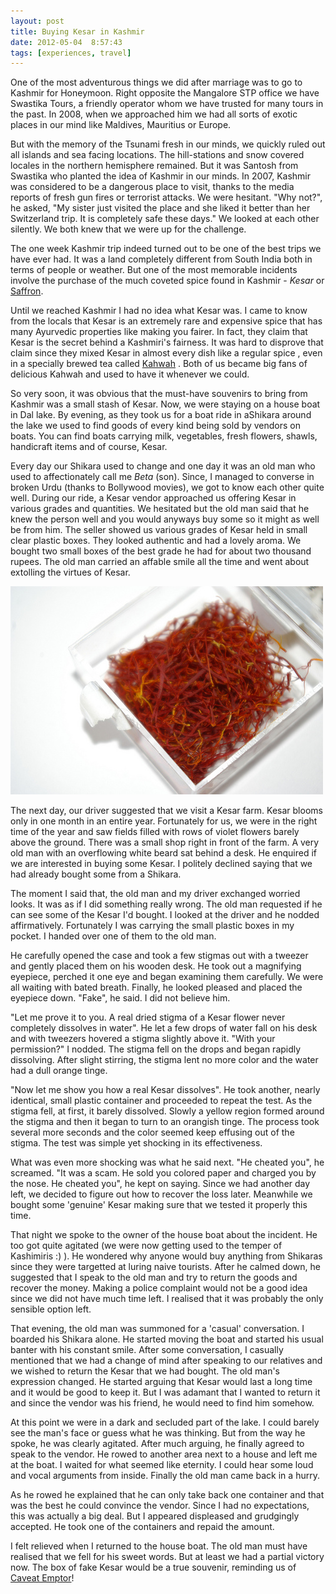 ```yaml
---
layout: post
title: Buying Kesar in Kashmir
date: 2012-05-04  8:57:43
tags: [experiences, travel]
---
```



One of the most adventurous things we did after marriage was to go to Kashmir for Honeymoon. Right opposite the Mangalore STP office we have Swastika Tours, a friendly operator whom we have trusted for many tours in the past. In 2008, when we approached him we had all sorts of exotic places in our mind like Maldives, Mauritius or Europe. 

But with the memory of the Tsunami fresh in our minds, we quickly ruled out all islands and sea facing locations. The hill-stations and snow covered locales in the northern hemisphere remained. But it was Santosh from Swastika who planted the idea of Kashmir in our minds. In 2007, Kashmir was considered to be a dangerous place to visit, thanks to the media reports of fresh gun fires or terrorist attacks. We were hesitant. "Why not?", he asked, "My sister just visited the place and she liked it better than her Switzerland trip. It is completely safe these days." We looked at each other silently. We both knew that we were up for the challenge.

The one week Kashmir trip indeed turned out to be one of the best trips we have ever had. It was a land completely different from South India both in terms of people or weather. But one of the most memorable incidents involve the purchase of the much coveted spice found in Kashmir - _Kesar_ or [Saffron][saff].

Until we reached Kashmir I had no idea what Kesar was. I came to know from the locals that Kesar is an extremely rare and expensive spice that has many Ayurvedic properties like making you fairer. In fact, they claim that Kesar is the secret behind a Kashmiri's fairness. It was hard to disprove that claim since they mixed Kesar in almost every dish like a regular spice , even in a specially brewed tea called [Kahwah][kahw]
. Both of us became big fans of delicious Kahwah and used to have it whenever we could.

So very soon, it was obvious that the must-have souvenirs to bring from Kashmir was a small stash of Kesar. Now, we were staying on a house boat in Dal lake. By evening, as they took us for a boat ride in aShikara around the lake we used to find goods of every kind being sold by vendors on boats. You can find boats carrying milk, vegetables, fresh flowers, shawls, handicraft items and of course, Kesar.

Every day our Shikara used to change and one day it was an old man who used to affectionately call me _Beta_ (son). Since, I managed to converse in broken Urdu (thanks to Bollywood movies), we got to know each other quite well. During our ride, a Kesar vendor approached us offering Kesar in various grades and quantities. We hesitated but the old man said that he knew the person well and you would anyways buy some so it might as well be from him. The seller showed us various grades of Kesar held in small clear plastic boxes. They looked authentic and had a lovely aroma. We bought two small boxes of the best grade he had for about two thousand rupees. The old man carried an affable smile all the time and went about extolling the virtues of Kesar.

<img src="/blog/img/saffron-box.jpg" width="500" height="333" alt="Saffron threads" title="Saffron threads (photo by  Patent and the Pantry, flickr.com/photos/26412869@N03/)" class="alignright"/>

The next day, our driver suggested that we visit a Kesar farm. Kesar blooms only in one month in an entire year. Fortunately for us, we were in the right time of the year and saw fields filled with rows of violet flowers barely above the ground. There was a small shop right in front of the farm. A very old man with an overflowing white beard sat behind a desk. He enquired if we are interested in buying some Kesar. I politely declined saying that we had already bought some from a Shikara.

The moment I said that, the old man and my driver exchanged worried looks. It was as if I did something really wrong. The old man requested if he can see some of the Kesar I'd bought. I looked at the driver and he nodded affirmatively. Fortunately I was carrying the small plastic boxes in my pocket. I handed over one of them to the old man.

He carefully opened the case and took a few stigmas out with a tweezer and gently placed them on his wooden desk. He took out a magnifying eyepiece, perched it one eye and began examining them carefully. We were all waiting with bated breath. Finally, he looked pleased and placed the eyepiece down. "Fake", he said. I did not believe him.

"Let me prove it to you. A real dried stigma of a Kesar flower never completely dissolves in water". He let a few drops of water fall on his desk and with tweezers hovered a stigma slightly above it. "With your permission?" I nodded. The stigma fell on the drops and began rapidly dissolving. After slight stirring, the stigma lent no more color and the water had a dull orange tinge.

"Now let me show you how a real Kesar dissolves". He took another, nearly identical, small plastic container and proceeded to repeat the test. As the stigma fell, at first, it barely dissolved. Slowly a yellow region formed around the stigma and then it began to turn to an orangish tinge. The process took several more seconds and the color seemed keep effusing out of the stigma. The test was simple yet shocking in its effectiveness.

What was even more shocking was what he said next. "He cheated you", he screamed. "It was a scam. He sold you colored paper and charged you by the nose. He cheated you", he kept on saying. Since we had another day left, we decided to figure out how to recover the loss later. Meanwhile we bought some 'genuine' Kesar making sure that we tested it properly this time.

That night we spoke to the owner of the house boat about the incident. He too got quite agitated (we were now getting used to the temper of Kashimiris :) ). He wondered why anyone would buy anything from Shikaras since they were targetted at luring naive tourists. After he calmed down, he suggested that I speak to the old man and try to return the goods and recover the money. Making a police complaint would not be a good idea since we did not have much time left. I realised that it was probably the only sensible option left.

That evening, the old man was summoned for a 'casual' conversation. I boarded his Shikara alone. He started moving the boat and started his usual banter with his constant smile. After some conversation, I casually mentioned that we had a change of mind after speaking to our relatives and we wished to return the Kesar that we had bought. The old man's expression changed. He started arguing that Kesar would last a long time and it would be good to keep it. But I was adamant that I wanted to return it and since the vendor was his friend, he would need to find him somehow.

At this point we were in a dark and secluded part of the lake. I could barely see the man's face or guess what he was thinking. But from the way he spoke, he was clearly agitated. After much arguing, he finally agreed to speak to the vendor. He rowed to another area next to a house and left me at the boat. I waited for what seemed like eternity. I could hear some loud and vocal arguments from inside. Finally the old man came back in a hurry.

As he rowed he explained that he can only take back one container and that was the best he could convince the vendor. Since I had no expectations, this was actually a big deal. But I appeared displeased and grudgingly accepted. He took one of the containers and repaid the amount. 

I felt relieved when I returned to the house boat. The old man must have realised that we fell for his sweet words. But at least we had a partial victory now. The box of fake Kesar would be a true souvenir, reminding us of [Caveat Emptor][cave]!

[saff]: http://en.wikipedia.org/wiki/Saffron
[kahw]: http://en.wikipedia.org/wiki/Kahwah
[cave]: http://en.wikipedia.org/wiki/Caveat_emptor

